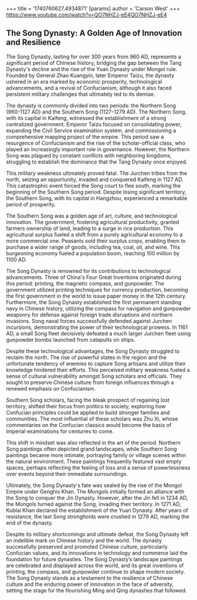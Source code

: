 +++
 title = '1740760627.4934871'
[params]
	author = 'Carson West'
+++
https://www.youtube.com/watch?v=QO7NHZJ-eE4QO7NHZJ-eE4

## The Song Dynasty: A Golden Age of Innovation and Resilience

The Song Dynasty, lasting for over 300 years from 960 AD, represents a significant period of Chinese history, bridging the gap between the Tang Dynasty's decline and the rise of the Yuan Dynasty under Mongol rule. Founded by General Zhao Kuangyin, later Emperor Taizu, the dynasty ushered in an era marked by economic prosperity, technological advancements, and a revival of Confucianism, although it also faced persistent military challenges that ultimately led to its demise.

The dynasty is commonly divided into two periods: the Northern Song (960-1127 AD) and the Southern Song (1127-1279 AD). The Northern Song, with its capital in Kaifeng, witnessed the establishment of a strong centralized government. Emperor Taizu focused on consolidating power, expanding the Civil Service examination system, and commissioning a comprehensive mapping project of the empire. This period saw a resurgence of Confucianism and the rise of the scholar-official class, who played an increasingly important role in governance. However, the Northern Song was plagued by constant conflicts with neighboring kingdoms, struggling to establish the dominance that the Tang Dynasty once enjoyed.

This military weakness ultimately proved fatal. The Jurchen tribes from the north, seizing an opportunity, invaded and conquered Kaifeng in 1127 AD. This catastrophic event forced the Song court to flee south, marking the beginning of the Southern Song period. Despite losing significant territory, the Southern Song, with its capital in Hangzhou, experienced a remarkable period of prosperity.

The Southern Song was a golden age of art, culture, and technological innovation. The government, fostering agricultural productivity, granted farmers ownership of land, leading to a surge in rice production. This agricultural surplus fueled a shift from a purely agricultural economy to a more commercial one. Peasants sold their surplus crops, enabling them to purchase a wider range of goods, including tea, coal, oil, and wine. This burgeoning economy fueled a population boom, reaching 100 million by 1100 AD.

The Song Dynasty is renowned for its contributions to technological advancements. Three of China's Four Great Inventions originated during this period: printing, the magnetic compass, and gunpowder. The government utilized printing techniques for currency production, becoming the first government in the world to issue paper money in the 12th century. Furthermore, the Song Dynasty established the first permanent standing navy in Chinese history, utilizing the compass for navigation and gunpowder weaponry for defense against foreign trade disruptions and northern invasions. Song naval forces successfully defended against Jurchen incursions, demonstrating the power of their technological prowess. In 1161 AD, a small Song fleet decisively defeated a much larger Jurchen fleet using gunpowder bombs launched from catapults on ships.

Despite these technological advantages, the Song Dynasty struggled to reclaim the north. The rise of powerful states in the region and the unfortunate tendency of enemies to capture Song artisans and utilize their knowledge hindered their efforts. This perceived military weakness fueled a sense of cultural vulnerability amongst Song scholars and officials. They sought to preserve Chinese culture from foreign influences through a renewed emphasis on Confucianism.

Southern Song scholars, facing the bleak prospect of regaining lost territory, shifted their focus from politics to society, exploring how Confucian principles could be applied to build stronger families and communities. The most influential of these scholars was Zhu Xi, whose commentaries on the Confucian classics would become the basis of Imperial examinations for centuries to come.

This shift in mindset was also reflected in the art of the period. Northern Song paintings often depicted grand landscapes, while Southern Song paintings became more intimate, portraying family or village scenes within the natural environment. These paintings frequently featured vast empty spaces, perhaps reflecting the feeling of loss and a sense of powerlessness over events beyond their immediate surroundings.

Ultimately, the Song Dynasty's fate was sealed by the rise of the Mongol Empire under Genghis Khan. The Mongols initially formed an alliance with the Song to conquer the Jin Dynasty. However, after the Jin fell in 1234 AD, the Mongols turned against the Song, invading their territory. In 1271 AD, Kublai Khan declared the establishment of the Yuan Dynasty. After years of resistance, the last Song strongholds were crushed in 1279 AD, marking the end of the dynasty.

Despite its military shortcomings and ultimate defeat, the Song Dynasty left an indelible mark on Chinese history and the world. The dynasty successfully preserved and promoted Chinese culture, particularly Confucian values, and its innovations in technology and commerce laid the foundation for future dynasties. The Song Dynasty’s landscape paintings are celebrated and displayed across the world, and its great inventions of printing, the compass, and gunpowder continue to shape modern society. The Song Dynasty stands as a testament to the resilience of Chinese culture and the enduring power of innovation in the face of adversity, setting the stage for the flourishing Ming and Qing dynasties that followed.
